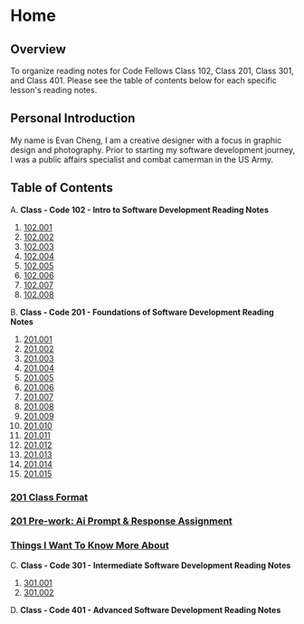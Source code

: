 # **Home**

## Overview

To organize reading notes for Code Fellows Class 102, Class 201, Class 301, and Class 401. Please see the table of contents below for each specific lesson's reading notes.

## Personal Introduction

My name is Evan Cheng, I am a creative designer with a focus in graphic design and photography. Prior to starting my software development journey, I was a public affairs specialist and combat camerman in the US Army.

## Table of Contents

A.  **Class - Code 102 - Intro to Software Development Reading Notes**

1. [102.001](./code-102/code-102-class-001.md)
2. [102.002](./code-102/code-102-class-002.md)
3. [102.003](./code-102/code-102-class-003.md)
4. [102.004](./code-102/code-102-class-004.md)
5. [102.005](./code-102/code-102-class-005.md)
6. [102.006](./code-102/code-102-class-006.md)
7. [102.007](./code-102/code-102-class-007.md)
8. [102.008](./code-102/code-102-class-008.md)

B. **Class - Code 201 - Foundations of Software Development Reading Notes**
1. [201.001](./code-201/code-201-class-001.md)
2. [201.002](./code-201/code-201-class-002.md)
3. [201.003](./code-201/code-201-class-003.md)
4. [201.004](./code-201/code-201-class-004.md)
5. [201.005](./code-201/code-201-class-005.md)
6. [201.006](./code-201/code-201-class-006.md)
7. [201.007](./code-201/code-201-class-007.md)
8. [201.008](./code-201/code-201-class-008.md)  
1. [201.009](./code-201/code-201-class-009.md)
2. [201.010](./code-201/code-201-class-0010.md)
3. [201.011](./code-201/code-201-class-0011.md)
4. [201.012](./code-201/code-201-class-0012.md)
5. [201.013](./code-201/code-201-class-0013.md)
6. [201.014](./code-201/code-201-class-0014.md)
7. [201.015](./code-201/code-201-class-0015.md)  

### [201 Class Format](./code-201/code-201-class-format.md)  

### [201 Pre-work: Ai Prompt & Response Assignment](./code-201/prompt-engineering.md)  

### [Things I Want To Know More About](./code-201/things-i-want-to-know-more-about.md)  

C. **Class - Code 301 - Intermediate Software Development Reading Notes**  
1. [301.001](./code-301/code-301-class-001.md)
2. [301.002](./code-301/code-301-class-002.md)

D. **Class - Code 401 - Advanced Software Development Reading Notes**
